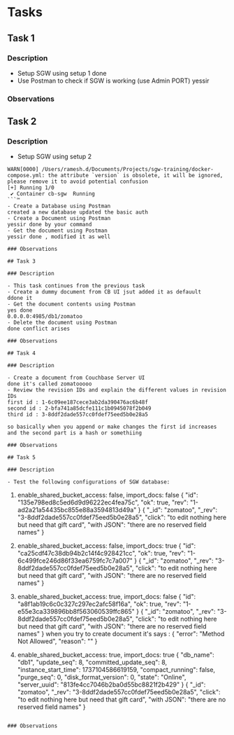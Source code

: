 # Tasks

## Task 1

### Description

- Setup SGW using setup 1
done 
- Use Postman to check if SGW is working (use Admin PORT)
yessir


### Observations

## Task 2

### Description

- Setup SGW using setup 2 
```
WARN[0000] /Users/ramesh.d/Documents/Projects/sgw-training/docker-compose.yml: the attribute `version` is obsolete, it will be ignored, please remove it to avoid potential confusion 
[+] Running 1/0
 ✔ Container cb-sgw  Running 
```™
- Create a Database using Postman
created a new database updated the basic auth
- Create a Document using Postman
yessir done by your command
- Get the document using Postman
yessir done , modified it as well

### Observations

## Task 3

### Description

- This task continues from the previous task
- Create a dummy document from CB UI jsut added it as defauult
ddone it 
- Get the document contents using Postman
yes done 
0.0.0.0:4985/db1/zomatoo
- Delete the document using Postman
done conflict arises

### Observations

## Task 4

### Description

- Create a document from Couchbase Server UI
done it's called zomatooooo
- Review the revision IDs and explain the different values in revision IDs
first id : 1-6c09ee187cece3ab2da390476ac6b48f
second id : 2-bfa741a85dcfe111c1b0945078f2b049
third id : 3-8ddf2dade557cc0fdef75eed5b0e28a5

so basically when you append or make changes the first id increases and the second part is a hash or somethiing 

### Observations

## Task 5

### Description

- Test the following configurations of SGW database:

```
1. enable_shared_bucket_access: false, import_docs: false
{
    "id": "135e798ed8c5ed6d9d96222ec4fea75c",
    "ok": true,
    "rev": "1-ad2a21a54435bc855e88a3594813d49a"
}
{
    "_id": "zomatoo",
    "_rev": "3-8ddf2dade557cc0fdef75eed5b0e28a5",
    "click": "to edit nothing here but need that gift card",
    "with JSON": "there are no reserved field names"
}


2. enable_shared_bucket_access: false, import_docs: true
{
    "id": "ca25cdf47c38db94b2c14f4c928421cc",
    "ok": true,
    "rev": "1-6c499fce246d86f33ea6759fc7c7a007"
}
{
    "_id": "zomatoo",
    "_rev": "3-8ddf2dade557cc0fdef75eed5b0e28a5",
    "click": "to edit nothing here but need that gift card",
    "with JSON": "there are no reserved field names"
}

3. enable_shared_bucket_access: true, import_docs: false
{
    "id": "a8f1ab19c6c0c327c297ec2afc58f16a",
    "ok": true,
    "rev": "1-e55e3ca339896bb8f563060539ffc865"
}
{
    "_id": "zomatoo",
    "_rev": "3-8ddf2dade557cc0fdef75eed5b0e28a5",
    "click": "to edit nothing here but need that gift card",
    "with JSON": "there are no reserved field names"
}
when you try to create document it's says : 
{
    "error": "Method Not Allowed",
    "reason": ""
}
4. enable_shared_bucket_access: true, import_docs: true
{
    "db_name": "db1",
    "update_seq": 8,
    "committed_update_seq": 8,
    "instance_start_time": 1737104586619159,
    "compact_running": false,
    "purge_seq": 0,
    "disk_format_version": 0,
    "state": "Online",
    "server_uuid": "813fe4cc7046b2ba0d55bc8821f2b429"
}
{    "_id": "zomatoo",
    "_rev": "3-8ddf2dade557cc0fdef75eed5b0e28a5",
    "click": "to edit nothing here but need that gift card",
    "with JSON": "there are no reserved field names"
}

```

### Observations
